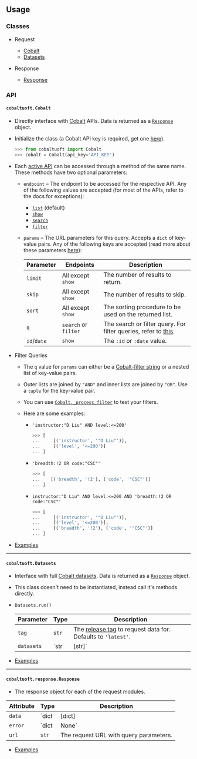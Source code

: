 ## Usage

### Classes

  - Request
    - [Cobalt](#cobaltuoftcobalt)
    - [Datasets](#cobaltuoftdatasets)
  
  - Response
    - [Response](#cobaltuoftresponseresponse)

### API

#### `cobaltuoft.Cobalt`
  
  - Directly interface with [Cobalt](http://cobalt.qas.im) APIs. Data is returned as a [`Response`](#cobaltuoftresponseresponse) object.

  - Initialize the class (a Cobalt API key is required, get one [here](https://cobalt.qas.im/signup)).

    ```py
    >>> from cobaltuoft import Cobalt
    >>> cobalt = Cobalt(api_key='API_KEY')
    ```

  - Each [active API](https://cobalt.qas.im/#apis) can be accessed through a method of the same name. These methods have two optional parameters:

    + `endpoint` –  The endpoint to be accessed for the respective API. Any of the following values are accepted (for most of the APIs, refer to the docs for exceptions):

      - [`list`](https://cobalt.qas.im/documentation/courses/list) (default)
      - [`show`](https://cobalt.qas.im/documentation/courses/show)
      - [`search`](https://cobalt.qas.im/documentation/courses/search)
      - [`filter`](https://cobalt.qas.im/documentation/courses/filter)

    + `params` – The URL parameters for this query. Accepts a `dict` of key-value pairs. Any of the following keys are accepted (read more about these parameters [here](https://cobalt.qas.im/documentation/courses/search)):

      | Parameter   | Endpoints            | Description
      | ---         | ---                  | ---
      | `limit`     | All except `show`    | The number of results to return.
      | `skip`      | All except `show`    | The number of results to skip.
      | `sort`      | All except `show`    | The sorting procedure to be used on the returned list.
      | `q`         | `search` or `filter` | The search or filter query. For filter queries, refer to [this](#filter-queries).
      | `id`/`date` | `show`               | The `:id` or `:date` value.

  - <a name="filter-queries"/>Filter Queries</a>
    * The `q` value for `params` can either be a [Cobalt-filter string](https://cobalt.qas.im/documentation/courses/filter) or a nested list of key-value pairs.
    * Outer lists are joined by `"AND"` and inner lists are joined by `"OR"`. Use a `tuple` for the key-value pair.
    * You can use [`Cobalt._process_filter`](cobaltuoft/endpoints/__init__.py#L14) to test your filters.
    * Here are some examples:

      - `'instructor:"D Liu" AND level:<=200'`

        ```python
        >>> [
        ...     [('instructor', '"D Liu"')],
        ...     [('level', '<=200')]
        ... ]
        ```

      - `'breadth:!2 OR code:"CSC"'`

        ```python
        >>> [
        ...    [('breadth', '!2'), ('code', '"CSC"')]
        ... ]
        ```

      - `instructor:"D Liu" AND level:<=200 AND 'breadth:!2 OR code:"CSC"'`

        ```python
        >>> [
        ...     [('instructor', '"D Liu"')],
        ...     [('level', '<=200')],
        ...     [('breadth', '!2'), ('code', '"CSC"')]
        ... ]
        ```
  
  - [Examples](EXAMPLES.md#cobaltuoftcobalt)

---

#### `cobaltuoft.Datasets`
  
  - Interface with full [Cobalt datasets](https://github.com/cobalt-uoft/datasets). Data is returned as a [`Response`](#cobaltuoftresponseresponse) object.
  
  - This class doesn't need to be instantiated, instead call it's methods directly.
  
  - `Datasets.run()`

    | Parameter  | Type          | Description
    | ---        | ---           | ---
    | `tag`      | `str`         | The [release tag](https://api.github.com/repos/cobalt-uoft/datasets/tags) to request data for. Defaults to `'latest'`.
    | `datasets` | `str|[str]`   | The [datasets](https://api.github.com/repos/cobalt-uoft/datasets/contents?ref={TAG}) to return. Accepts a list of datasets, `'*'` for all, or a single dataset.
  
  - [Examples](EXAMPLES.md#cobaltuoftdatasets)

---

#### `cobaltuoft.response.Response`

  - The response object for each of the request modules.

  | Attribute  | Type                 | Description
  | ---        | ---                  | ---
  | `data`     | `dict|[dict]|None`   | The response body.
  | `error`    | `dict|None`          | The error message and status code.
  | `url`      | `str`                | The request URL with query parameters.

  - [Examples](EXAMPLES.md)

